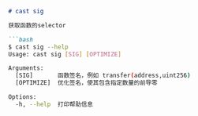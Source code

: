 ```markdown
# cast sig

获取函数的selector

```bash
$ cast sig --help
Usage: cast sig [SIG] [OPTIMIZE]

Arguments:
  [SIG]       函数签名，例如 transfer(address,uint256)
  [OPTIMIZE]  优化签名，使其包含指定数量的前导零

Options:
  -h, --help  打印帮助信息
```
```